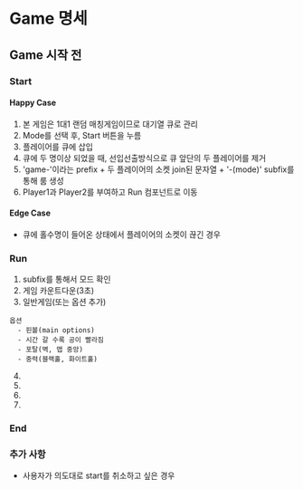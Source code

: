 # Game 명세


## Game 시작 전


### Start

#### Happy Case
1. 본 게임은 1대1 랜덤 매칭게임이므로 대기열 큐로 관리
2. Mode를 선택 후, Start 버튼을 누름
3. 플레이어를 큐에 삽입
4. 큐에 두 명이상 되었을 때, 선입선출방식으로 큐 앞단의 두 플레이어를 제거
5. 'game-'이라는 prefix + 두 플레이어의 소켓 join된 문자열 + '-(mode)' subfix를 통해 룸 생성
6. Player1과 Player2를 부여하고 Run 컴포넌트로 이동

#### Edge Case
- 큐에 홀수명이 들어온 상태에서 플레이어의 소켓이 끊긴 경우

### Run
1. subfix를 통해서 모드 확인
2. 게임 카운트다운(3초)
3. 일반게임(또는 옵션 추가)

```
옵션
  - 핀볼(main options)
  - 시간 갈 수록 공이 빨라짐
  - 포탈(벽, 맵 중앙)
  - 중력(블랙홀, 화이트홀)
```


4.
5.
6.
7.



### End



### 추가 사항
- 사용자가 의도대로 start를 취소하고 싶은 경우 


